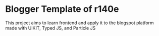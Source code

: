 # Blogger Template of r140e
This project aims to learn frontend and apply it to the blogspot platform
made with UIKIT, Typed JS, and Particle JS
